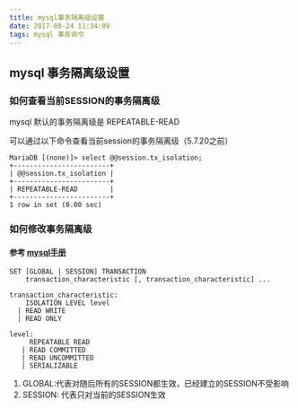 ```yaml
---
title: mysql事务隔离级设置
date: 2017-08-24 11:34:09
tags: mysql 事务命令
---
```


## mysql 事务隔离级设置

### 如何查看当前SESSION的事务隔离级
mysql 默认的事务隔离级是 REPEATABLE-READ

可以通过以下命令查看当前session的事务隔离级（5.7.20之前）
```
MariaDB [(none)]> select @@session.tx_isolation;
+------------------------+
| @@session.tx_isolation |
+------------------------+
| REPEATABLE-READ        |
+------------------------+
1 row in set (0.00 sec)
```

### 如何修改事务隔离级
#### 参考 [mysql手册](https://dev.mysql.com/doc/refman/5.7/en/set-transaction.html)
```
SET [GLOBAL | SESSION] TRANSACTION
    transaction_characteristic [, transaction_characteristic] ...

transaction_characteristic:
    ISOLATION LEVEL level
  | READ WRITE
  | READ ONLY

level:
     REPEATABLE READ
   | READ COMMITTED
   | READ UNCOMMITTED
   | SERIALIZABLE
```

1. GLOBAL:代表对随后所有的SESSION都生效，已经建立的SESSION不受影响
2. SESSION: 代表只对当前的SESSION生效

